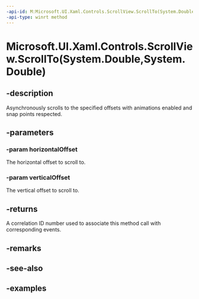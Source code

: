 ```yaml
---
-api-id: M:Microsoft.UI.Xaml.Controls.ScrollView.ScrollTo(System.Double,System.Double)
-api-type: winrt method
---
```


# Microsoft.UI.Xaml.Controls.ScrollView.ScrollTo(System.Double,System.Double)

<!--
public int ScrollTo (double horizontalOffset, double verticalOffset);
-->

## -description

Asynchronously scrolls to the specified offsets with animations enabled and snap points respected.

## -parameters

### -param horizontalOffset

The horizontal offset to scroll to.

### -param verticalOffset

The vertical offset to scroll to.

## -returns

A correlation ID number used to associate this method call with corresponding events.

## -remarks

## -see-also

## -examples


